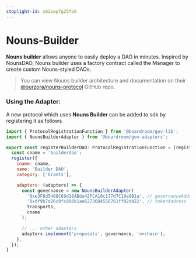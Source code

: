 ```yaml
---
stoplight-id: x62vwp7g25fb6
---
```


# Nouns-Builder

**Nouns builder** allows anyone to easily deploy a DAO in minutes. Inspired by NounsDAO, Nouns builder uses a factory contract called the Manager to create custom Nouns-styled DAOs.

> You can view Nouns builder architecture and documentation on their [@ourzora/nouns-protocol](https://github.com/ourzora/nouns-protocol/tree/main/src/governance/governor) GitHub repo.

### Using the Adapter:
A new protocol which uses **Nouns Builder** can be added to sdk by registering it as follows 

```js
import { ProtocolRegistrationFunction } from '@boardroom/gov-lib';
import { NounsBuilderAdapter } from '@boardroom/gov-adapters';

export const registerBuilderDAO: ProtocolRegistrationFunction = (register, transports) => {
  const cname = 'builderdao';
  register({
    cname: cname,
    name: 'Builder DAO',
    category: ['Grants'],

    adapters: (adapters) => {
      const governance = new NounsBuilderAdapter(
        '0xe3F8d5488C69d18ABda42FCA10c177d7C19e8B1a', // governanceAddress
        '0xdf9b7d26c8fc806b1ae6273684556761ff02d422', // tokenAddress
        transports,
        cname
      );

      // ... other adapters
      adapters.implement('proposals', governance, 'onchain');
    },
  });
}
```